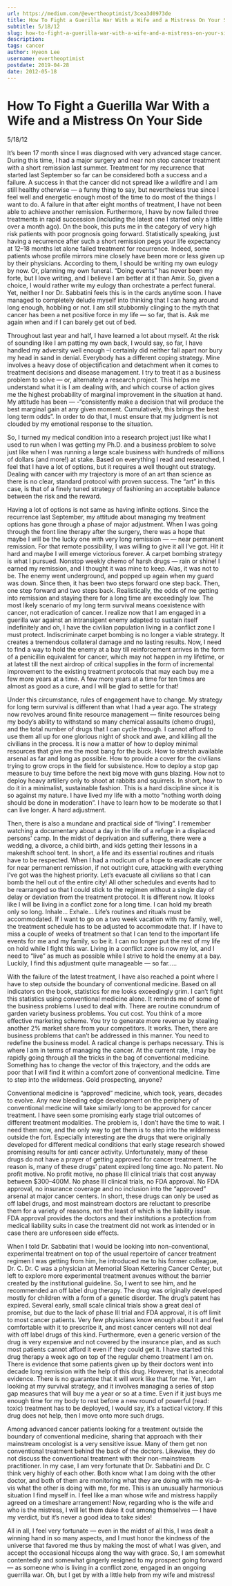 ```yaml
---
url: https://medium.com/@evertheoptimist/3cea3d0973de
title: How To Fight a Guerilla War With a Wife and a Mistress On Your Side
subtitle: 5/18/12
slug: how-to-fight-a-guerilla-war-with-a-wife-and-a-mistress-on-your-side
description: 
tags: cancer
author: Hyeon Lee
username: evertheoptimist
postdate: 2019-04-28
date: 2012-05-18
---
```


# How To Fight a Guerilla War With a Wife and a Mistress On Your Side

5/18/12

It’s been 17 month since I was diagnosed with very advanced stage cancer. During this time, I had a major surgery and near non stop cancer treatment with a short remission last summer. Treatment for my recurrence that started last September so far can be considered both a success and a failure. A success in that the cancer did not spread like a wildfire and I am still healthy otherwise — a funny thing to say, but nevertheless true since I feel well and energetic enough most of the time to do most of the things I want to do. A failure in that after eight months of treatment, I have not been able to achieve another remission. Furthermore, I have by now failed three treatments in rapid succession (including the latest one I started only a little over a month ago). On the book, this puts me in the category of very high risk patients with poor prognosis going forward. Statistically speaking, just having a recurrence after such a short remission pegs your life expectancy at 12–18 months let alone failed treatment for recurrence. Indeed, some patients whose profile mirrors mine closely have been more or less given up by their physicians. According to them, I should be writing my own eulogy by now. Or, planning my own funeral. “Doing events” has never been my forte, but I love writing, and I believe I am better at it than Amir. So, given a choice, I would rather write my eulogy than orchestrate a perfect funeral. Yet, neither I nor Dr. Sabbatini feels this is in the cards anytime soon. I have managed to completely delude myself into thinking that I can hang around long enough, hobbling or not. I am still stubbornly clinging to the myth that cancer has been a net positive force in my life — so far, that is. Ask me again when and if I can barely get out of bed.

Throughout last year and half, I have learned a lot about myself. At the risk of sounding like I am patting my own back, I would say, so far, I have handled my adversity well enough –I certainly did neither fall apart nor bury my head in sand in denial. Everybody has a different coping strategy. Mine involves a heavy dose of objectification and detachment when it comes to treatment decisions and disease management. I try to treat it as a business problem to solve — or, alternately a research project. This helps me understand what it is I am dealing with, and which course of action gives me the highest probability of marginal improvement in the situation at hand. My attitude has been — -“consistently make a decision that will produce the best marginal gain at any given moment. Cumulatively, this brings the best long term odds”. In order to do that, I must ensure that my judgment is not clouded by my emotional response to the situation.

So, I turned my medical condition into a research project just like what I used to run when I was getting my Ph.D. and a business problem to solve just like when I was running a large scale business with hundreds of millions of dollars (and more!) at stake. Based on everything I read and researched, I feel that I have a lot of options, but it requires a well thought out strategy. Dealing with cancer with my trajectory is more of an art than science as there is no clear, standard protocol with proven success. The “art” in this case, is that of a finely tuned strategy of fashioning an acceptable balance between the risk and the reward.

Having a lot of options is not same as having infinite options. Since the recurrence last September, my attitude about managing my treatment options has gone through a phase of major adjustment. When I was going through the front line therapy after the surgery, there was a hope that maybe I will be the lucky one with very long remission — — near permanent remission. For that remote possibility, I was willing to give it all I’ve got. Hit it hard and maybe I will emerge victorious forever. A carpet bombing strategy is what I pursued. Nonstop weekly chemo of harsh drugs — rain or shine! I earned my remission, and I thought it was mine to keep. Alas, it was not to be. The enemy went underground, and popped up again when my guard was down. Since then, it has been two steps forward one step back. Then, one step forward and two steps back. Realistically, the odds of me getting into remission and staying there for a long time are exceedingly low. The most likely scenario of my long term survival means coexistence with cancer, not eradication of cancer. I realize now that I am engaged in a guerilla war against an intransigent enemy adapted to sustain itself indefinitely and oh, I have the civilian population living in a conflict zone I must protect. Indiscriminate carpet bombing is no longer a viable strategy. It creates a tremendous collateral damage and no lasting results. Now, I need to find a way to hold the enemy at a bay till reinforcement arrives in the form of a penicillin equivalent for cancer, which may not happen in my lifetime, or at latest till the next airdrop of critical supplies in the form of incremental improvement to the existing treatment protocols that may each buy me a few more years at a time. A few more years at a time for ten times are almost as good as a cure, and I will be glad to settle for that!

Under this circumstance, rules of engagement have to change. My strategy for long term survival is different than what I had a year ago. The strategy now revolves around finite resource management — finite resources being my body’s ability to withstand so many chemical assaults (chemo drugs), and the total number of drugs that I can cycle through. I cannot afford to use them all up for one glorious night of shock and awe, and killing all the civilians in the process. It is now a matter of how to deploy minimal resources that give me the most bang for the buck. How to stretch available arsenal as far and long as possible. How to provide a cover for the civilians trying to grow crops in the field for subsistence. How to deploy a stop gap measure to buy time before the next big move with guns blazing. How not to deploy heavy artillery only to shoot at rabbits and squirrels. In short, how to do it in a minimalist, sustainable fashion. This is a hard discipline since it is so against my nature. I have lived my life with a motto “nothing worth doing should be done in moderation”. I have to learn how to be moderate so that I can live longer. A hard adjustment.

Then, there is also a mundane and practical side of “living”. I remember watching a documentary about a day in the life of a refuge in a displaced persons’ camp. In the midst of deprivation and suffering, there were a wedding, a divorce, a child birth, and kids getting their lessons in a makeshift school tent. In short, a life and its essential routines and rituals have to be respected. When I had a modicum of a hope to eradicate cancer for near permanent remission, if not outright cure, attacking with everything I’ve got was the highest priority. Let’s evacuate all civilians so that I can bomb the hell out of the entire city! All other schedules and events had to be rearranged so that I could stick to the regimen without a single day of delay or deviation from the treatment protocol. It is different now. It looks like I will be living in a conflict zone for a long time. I can hold my breath only so long. Inhale… Exhale… Life’s routines and rituals must be accommodated. If I want to go on a two week vacation with my family, well, the treatment schedule has to be adjusted to accommodate that. If I have to miss a couple of weeks of treatment so that I can tend to the important life events for me and my family, so be it. I can no longer put the rest of my life on hold while I fight this war. Living in a conflict zone is now my lot, and I need to “live” as much as possible while I strive to hold the enemy at a bay. Luckily, I find this adjustment quite manageable — so far…..

With the failure of the latest treatment, I have also reached a point where I have to step outside the boundary of conventional medicine. Based on all indicators on the book, statistics for me looks exceedingly grim. I can’t fight this statistics using conventional medicine alone. It reminds me of some of the business problems I used to deal with. There are routine conundrum of garden variety business problems. You cut cost. You think of a more effective marketing scheme. You try to generate more revenue by stealing another 2% market share from your competitors. It works. Then, there are business problems that can’t be addressed in this manner. You need to redefine the business model. A radical change is perhaps necessary. This is where I am in terms of managing the cancer. At the current rate, I may be rapidly going through all the tricks in the bag of conventional medicine. Something has to change the vector of this trajectory, and the odds are poor that I will find it within a comfort zone of conventional medicine. Time to step into the wilderness. Gold prospecting, anyone?

Conventional medicine is “approved” medicine, which took, years, decades to evolve. Any new bleeding edge development on the periphery of conventional medicine will take similarly long to be approved for cancer treatment. I have seen some promising early stage trial outcomes of different treatment modalities. The problem is, I don’t have the time to wait. I need them now, and the only way to get them is to step into the wilderness outside the fort. Especially interesting are the drugs that were originally developed for different medical conditions that early stage research showed promising results for anti cancer activity. Unfortunately, many of these drugs do not have a prayer of getting approved for cancer treatment. The reason is, many of these drugs’ patent expired long time ago. No patent. No profit motive. No profit motive, no phase III clinical trials that cost anyway between $300–400M. No phase III clinical trials, no FDA approval. No FDA approval, no insurance coverage and no inclusion into the “approved” arsenal at major cancer centers. In short, these drugs can only be used as off label drugs, and most mainstream doctors are reluctant to prescribe them for a variety of reasons, not the least of which is the liability issue. FDA approval provides the doctors and their institutions a protection from medical liability suits in case the treatment did not work as intended or in case there are unforeseen side effects.

When I told Dr. Sabbatini that I would be looking into non-conventional, experimental treatment on top of the usual repertoire of cancer treatment regimen I was getting from him, he introduced me to his former colleague, Dr. C. Dr. C was a physician at Memorial Sloan Kettering Cancer Center, but left to explore more experimental treatment avenues without the barrier created by the institutional guideline. So, I went to see him, and he recommended an off label drug therapy. The drug was originally developed mostly for children with a form of a genetic disorder. The drug’s patent has expired. Several early, small scale clinical trials show a great deal of promise, but due to the lack of phase III trial and FDA approval, it is off limit to most cancer patients. Very few physicians know enough about it and feel comfortable with it to prescribe it, and most cancer centers will not deal with off label drugs of this kind. Furthermore, even a generic version of the drug is very expensive and not covered by the insurance plan, and as such most patients cannot afford it even if they could get it. I have started this drug therapy a week ago on top of the regular chemo treatment I am on. There is evidence that some patients given up by their doctors went into decade long remission with the help of this drug. However, that is anecdotal evidence. There is no guarantee that it will work like that for me. Yet, I am looking at my survival strategy, and it involves managing a series of stop gap measures that will buy me a year or so at a time. Even if it just buys me enough time for my body to rest before a new round of powerful (read: toxic) treatment has to be deployed, I would say, it’s a tactical victory. If this drug does not help, then I move onto more such drugs.

Among advanced cancer patients looking for a treatment outside the boundary of conventional medicine, sharing that approach with their mainstream oncologist is a very sensitive issue. Many of them get non conventional treatment behind the back of the doctors. Likewise, they do not discuss the conventional treatment with their non-mainstream practitioner. In my case, I am very fortunate that Dr. Sabbatini and Dr. C think very highly of each other. Both know what I am doing with the other doctor, and both of them are monitoring what they are doing with me vis-à-vis what the other is doing with me, for me. This is an unusually harmonious situation I find myself in. I feel like a man whose wife and mistress happily agreed on a timeshare arrangement! Now, regarding who is the wife and who is the mistress, I will let them duke it out among themselves — I have my verdict, but it’s never a good idea to take sides!

All in all, I feel very fortunate — even in the midst of all this, I was dealt a winning hand in so many aspects, and I must honor the kindness of the universe that favored me thus by making the most of what I was given, and accept the occasional hiccups along the way with grace. So, I am somewhat contentedly and somewhat gingerly resigned to my prospect going forward — as someone who is living in a conflict zone, engaged in an ongoing guerrilla war. Oh, but I get by with a little help from my wife and mistress!
